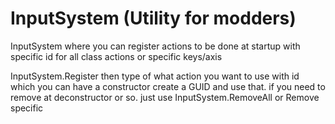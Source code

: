 # InputSystem (Utility for modders)
InputSystem where you can register actions to be done at startup with specific id for all class actions or specific keys/axis

InputSystem.Register then type of what action you want to use with id which you can have a constructor create a GUID and use that.
if you need to remove at deconstructor or so. just use InputSystem.RemoveAll or Remove specific

